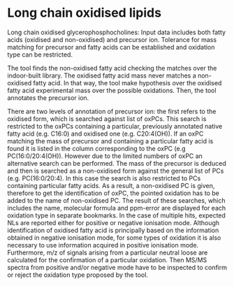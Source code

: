 # Long chain oxidised lipids
Long chain oxidised glycerophosphocholines: Input data includes both fatty acids (oxidised and non-oxidised) and precursor ion. Tolerance for mass matching for precursor and fatty acids can be established and oxidation type can be restricted. 

The tool finds the non-oxidised fatty acid checking the matches over the indoor-built library. The oxidised fatty acid mass never matches a non-oxidised fatty acid. In that way, the tool make hypothesis over the oxidised fatty acid experimental mass over the possible oxidations. Then, the tool annotates the precursor ion. 

There are two levels of annotation of precursor ion: the first refers to the oxidised form, which is searched against list of oxPCs. This search is restricted to the oxPCs containing a particular, previously annotated native fatty acid (e.g. C16:0) and oxidised one (e.g. C20:4(OH)). If an oxPC matching the mass of precursor and containing a particular fatty acid is found it is listed in the column corresponding to the oxPC (e.g PC(16:0/20:4(OH)). However due to the limited numbers of oxPC an alternative search can be performed. The mass of the precursor is deduced and then is searched as a non-oxidised form against the general list of PCs (e.g. PC(16:0/20:4). In this case the search is also restricted to PCs containing particular fatty acids. As a result, a non-oxidised PC is given, therefore to get the identification of oxPC, the pointed oxidation has to be added to the name of non-oxidised PC. The result of these searches, which includes the name, molecular formula and ppm-error are displayed for each oxidation type in separate bookmarks. In the case of multiple hits, expected NLs are reported either for positive or negative ionisation mode. Although identification of oxidised fatty acid is principally based on the information obtained in negative ionisation mode, for some types of oxidation it is also necessary to use information acquired in positive ionisation mode. Furthermore, m/z of signals arising from a particular neutral loose are calculated for the confirmation of a particular oxidation. Then MS/MS spectra from positive and/or negative mode have to be inspected to confirm or reject the oxidation type proposed by the tool.
